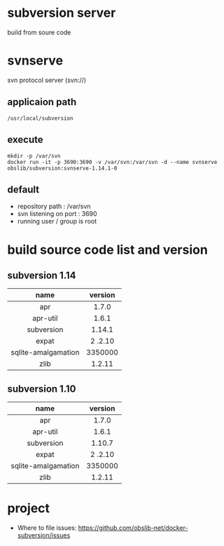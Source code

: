 # subversion server
build from soure code

# svnserve
svn protocol server (svn://) 

## applicaion path
    /usr/local/subversion 
## execute
    mkdir -p /var/svn
    docker run -it -p 3690:3690 -v /var/svn:/var/svn -d --name svnserve obslib/subversion:svnserve-1.14.1-0

## default
* repository path : /var/svn
* svn listening on port : 3690
* running user / group is root

# build source code list and version
## subversion 1.14
| **name** | **version** |
|:---:|:---:|
| apr | 1.7.0 |
| apr-util | 1.6.1 |
| subversion | 1.14.1 |
| expat |2 .2.10 |
| sqlite-amalgamation | 3350000 |
| zlib | 1.2.11 |

## subversion 1.10
| **name** | **version** |
|:---:|:---:|
| apr | 1.7.0 |
| apr-util | 1.6.1 |
| subversion | 1.10.7 |
| expat |2 .2.10 |
| sqlite-amalgamation | 3350000 |
| zlib | 1.2.11 |


# project
* Where to file issues: https://github.com/obslib-net/docker-subversion/issues
